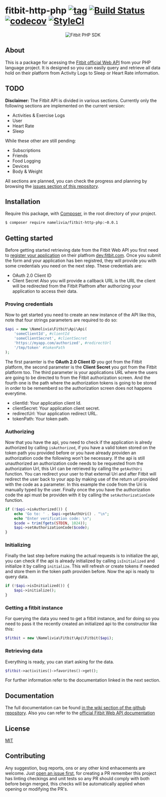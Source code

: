 # fitbit-http-php [![tag](https://img.shields.io/github/tag/namelivia/fitbit-http-php.svg)](https://github.com/namelivia/fitbit-http-php/releases) [![Build Status](https://travis-ci.org/namelivia/fitbit-http-php.svg?branch=master)](https://travis-ci.org/namelivia/fitbit-http-php) [![codecov](https://codecov.io/gh/namelivia/fitbit-http-php/branch/master/graph/badge.svg)](https://codecov.io/gh/namelivia/fitbit-http-php) [![StyleCI](https://github.styleci.io/repos/188383877/shield?branch=master)](https://github.styleci.io/repos/188383877)

<p align="center">
  <img src="https://user-images.githubusercontent.com/1571416/58320709-9675d700-7e1c-11e9-8a4f-c082d68a7499.png" alt="Fitbit PHP SDK" />
</p>

## About

This is a package for acessing the [Fitbit official Web API](https://dev.fitbit.com/build/reference/web-api/) from your PHP language project. It is designed so you can easily query and retrieve
all data hold on their platform from Activity Logs to Sleep or Heart Rate information.

## TODO
**Disclaimer:** The Fitbit API is divided in various sections. Currently only the following sections are implemented on the current version:

- Activities & Exercise Logs
- User
- Heart Rate
- Sleep

While these other are still pending:

- Subscriptions
- Friends
- Food Logging
- Devices
- Body & Weight

All sections are planned, you can check the progress and planning by browsing the [issues section of this repository](https://github.com/namelivia/fitbit-http-php/issues/new).

## Installation

Require this package, with [Composer](https://getcomposer.org/), in the root directory of your project.

```bash
$ composer require namelivia/fitbit-http-php:~0.0.1
```

## Getting started

Before getting started retrieving date from the Fitbit Web API you first need to [register your application](https://dev.fitbit.com/apps/new) on their platfrom [dev.fitbit.com](https://dev.fitbit.com).
Once you submit the form and your application has ben registred, they will provide you with some credentials you need on the next step. These credentials are:
- OAuth 2.0 Client ID
- Client Secret
Also you will provide a callback URL is the URL the client will be redirected from the Fitbit Platfrom after authorizing your application to access their data.

### Proving credentials

Now to get started you need to create an new instance of the API like this, note that four strings parameters are required to do so:

```php
$api = new \Namelivia\Fitbit\Api\Api(
	'someClientId', #clientId
	'someClientSecret', #clientSecret
	'https://myapp.com/authorized', #redirectUrl
	'/tmp/token' #tokenPath
);
```

The first paramter is the **OAuth 2.0 Client ID** you got from the Fitbit platform, the second parameter is the **Client Secret** you got from the Fitbit platform too.
The third parameter is your applications URL where the users are going to be directed to from the Fitbit authorization screen. And the fourth one is the path where the authorization tokens is going to be stored in order to be rememberd so the authorization screen does not happens everytime.

- clientId: Your application client Id.
- clientSecret: Your application client secret.
- redirectUrl: Your application redirect URL.
- tokenPath: Your token path.

### Authorizing

Now that you have the api, you need to check if the application is alredy authorized by calling `isAuthorized`, if you have a valid token stored on the token path you provided before or you have already providen an authorization code the following won't be necessary. If the api is still unauthorized an authorization code needs to be requested from the authorization Url, this Url can be retrieved by calling the `getAuthUri` function. You can redirect your user to that external Uri and after Fitbit will redirect the user back to your app by making use of the return url provided with the code as a parameter. In this example the code from the Uri is manually typed by the user. Finally once the you have the authorization code the api must be providen with it by calling the `setAuthorizationCode` function.

```php
if (!$api->isAuthorized()) {
	echo 'Go to: ' . $api->getAuthUri() . "\n";
	echo "Enter verification code: \n";
	$code = trim(fgets(STDIN, 1024));
	$api->setAuthorizationCode($code);
}
```

### Initializing

Finally the last step before making the actual requests is to initialize the api, you can check if the api is already initialized by calling `isInitialized` and initialize it by calling `initialize`. This will refresh or create tokens if needed and store them in the token path providen before. Now the api is ready to query data.
```php
if (!$api->isInitialized()) {
	$api->initialize();
}
```

### Getting a fitbit instance

For querying the data you need to get a fitbit instance, and for doing so you need to pass it the recently created an initialized api to the constructor like this:
```php
$fitbit = new \Namelivia\Fitbit\Api\Fitbit($api);
```

### Retrieving data

Everything is ready, you can start asking for the data.
```php
$fitbit->activities()->favorites()->get();
```
For further information refer to the documentation linked in the next section.

## Documentation

The full documentation can be found [in the wiki section of the github repository](https://github.com/namelivia/fitbit-http-php/wiki).
Also you can refer to the [official Fitbit Web API documentation](https://dev.fitbit.com/build/reference/web-api/)

## License

[MIT](LICENSE)

## Contributing
Any suggestion, bug reports, ons or any other kind enhacements are welcome. Just [open an
issue first](https://github.com/namelivia/fitbit-http-php/issues/new), for creating a PR remember this project has linting checkings and unit tests so any PR should comply with both before beign merged, this checks will be automatically applied when opening or modifying the PR's.
